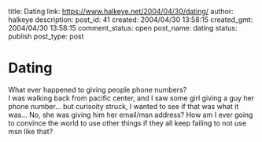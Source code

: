 title: Dating
link: https://www.halkeye.net/2004/04/30/dating/
author: halkeye
description: 
post_id: 41
created: 2004/04/30 13:58:15
created_gmt: 2004/04/30 13:58:15
comment_status: open
post_name: dating
status: publish
post_type: post

# Dating

What ever happened to giving people phone numbers?  
I was walking back from pacific center, and I saw some girl giving a guy her phone number... but curisoity struck, I wanted to see if that was what it was... No, she was giving him her email/msn address? How am I ever going to convince the world to use other things if they all keep failing to not use msn like that?